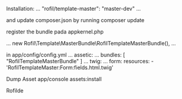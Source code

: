 Installation:
...
"rofil/template-master": "master-dev"
...

and update composer.json by running
composer update

register the bundle pada appkernel.php

...
    new Rofil\Template\MasterBundle\RofilTemplateMasterBundle(),
...

in app/config/config.yml
...
assetic:
    ...
    bundles:        [ "RofilTemplateMasterBundle" ]
... 
twig:
    ...
    form:
        resources:
            - 'RofilTemplateMaster:Form:fields.html.twig'

Dump Asset
app/console assets:install

Rofilde